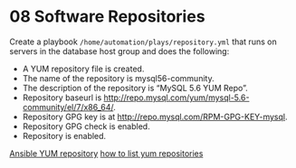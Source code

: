 # 08 Software Repositories

Create a playbook ```/home/automation/plays/repository.yml``` that runs on servers in the database host group and does the following:

- A YUM repository file is created.
- The name of the repository is mysql56-community.
- The description of the repository is “MySQL 5.6 YUM Repo”.
- Repository baseurl is http://repo.mysql.com/yum/mysql-5.6-community/el/7/x86_64/.
- Repository GPG key is at http://repo.mysql.com/RPM-GPG-KEY-mysql.
- Repository GPG check is enabled.
- Repository is enabled.

[Ansible YUM repository](https://docs.ansible.com/ansible/latest/collections/ansible/builtin/yum_repository_module.html)
[how to list yum repositories](https://kerneltalks.com/howto/how-to-list-yum-repositories-in-rhel-centos/)